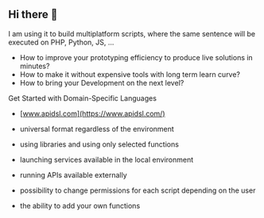 ## Hi there 👋
I am using it to build multiplatform scripts, where the same sentence will be executed on PHP, Python, JS, ...

+ How to improve your prototyping efficiency to produce live solutions in minutes?
+ How to make it without expensive tools with long term learn curve?
+ How to bring your Development on the next level?

Get Started with Domain-Specific Languages
+ [www.apidsl.com](https://www.apidsl.com/)

+ universal format regardless of the environment
+ using libraries and using only selected functions
+ launching services available in the local environment
+ running APIs available externally
+ possibility to change permissions for each script depending on the user
+ the ability to add your own functions
